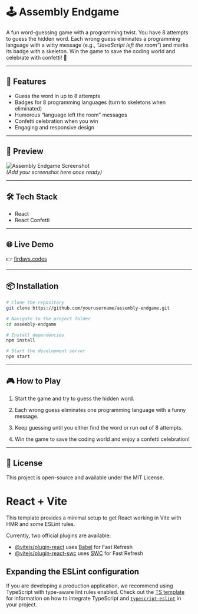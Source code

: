 # 🕹️ Assembly Endgame  

A fun word-guessing game with a programming twist. You have 8 attempts to guess the hidden word. Each wrong guess eliminates a programming language with a witty message (e.g., *“JavaScript left the room”*) and marks its badge with a skeleton. Win the game to save the coding world and celebrate with confetti! 🎉  

---

## 🚀 Features  
- Guess the word in up to 8 attempts  
- Badges for 8 programming languages (turn to skeletons when eliminated)  
- Humorous “language left the room” messages  
- Confetti celebration when you win  
- Engaging and responsive design  

---

## 📸 Preview  
![Assembly Endgame Screenshot](./screenshot.png)  
*(Add your screenshot here once ready)*  

---

## 🛠️ Tech Stack  
- React  
- React Confetti  

---

## 🌐 Live Demo  
👉 [firdavs.codes](https://firdavs.codes)  

---

## 📦 Installation  

```bash
# Clone the repository
git clone https://github.com/yourusername/assembly-endgame.git

# Navigate to the project folder
cd assembly-endgame

# Install dependencies
npm install

# Start the development server
npm start
```
---

## 🎮 How to Play

1. Start the game and try to guess the hidden word.

2. Each wrong guess eliminates one programming language with a funny message.

3. Keep guessing until you either find the word or run out of 8 attempts.

4. Win the game to save the coding world and enjoy a confetti celebration!

---

## 📜 License

This project is open-source and available under the MIT License.



# React + Vite

This template provides a minimal setup to get React working in Vite with HMR and some ESLint rules.

Currently, two official plugins are available:

- [@vitejs/plugin-react](https://github.com/vitejs/vite-plugin-react/blob/main/packages/plugin-react) uses [Babel](https://babeljs.io/) for Fast Refresh
- [@vitejs/plugin-react-swc](https://github.com/vitejs/vite-plugin-react/blob/main/packages/plugin-react-swc) uses [SWC](https://swc.rs/) for Fast Refresh

## Expanding the ESLint configuration

If you are developing a production application, we recommend using TypeScript with type-aware lint rules enabled. Check out the [TS template](https://github.com/vitejs/vite/tree/main/packages/create-vite/template-react-ts) for information on how to integrate TypeScript and [`typescript-eslint`](https://typescript-eslint.io) in your project.
